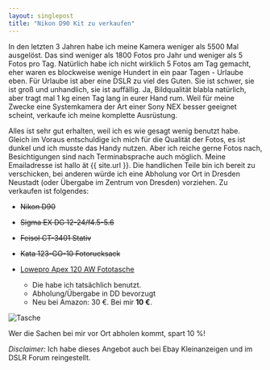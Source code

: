 ```yaml
---
layout: singlepost
title: "Nikon D90 Kit zu verkaufen"
---
```


In den letzten 3 Jahren habe ich meine Kamera weniger als 5500 Mal ausgelöst. Das sind weniger als 1800 Fotos pro Jahr und weniger als 5 Fotos pro Tag. Natürlich habe ich nicht wirklich 5 Fotos am Tag gemacht, eher waren es blockweise wenige Hundert in ein paar Tagen - Urlaube eben. Für Urlaube ist aber eine DSLR zu viel des Guten. Sie ist schwer, sie ist groß und unhandlich, sie ist auffällig. Ja, Bildqualität blabla natürlich, aber tragt mal 1 kg einen Tag lang in eurer Hand rum. Weil für meine Zwecke eine Systemkamera der Art einer Sony NEX besser geeignet scheint, verkaufe ich meine komplette Ausrüstung.

Alles ist sehr gut erhalten, weil ich es wie gesagt wenig benutzt habe. Gleich im Voraus entschuldige ich mich für die Qualität der Fotos, es ist dunkel und ich musste das Handy nutzen. Aber ich reiche gerne Fotos nach, Besichtigungen sind nach Terminabsprache auch möglich. Meine Emailadresse ist hallo ät {{ site.url }}. Die handlichen Teile bin ich bereit zu verschicken, bei anderen würde ich eine Abholung vor Ort in Dresden Neustadt (oder Übergabe im Zentrum von Dresden) vorziehen. Zu verkaufen ist folgendes:

* <strike>Nikon D90</strike>

* <strike>Sigma EX DG 12-24/f4.5-5.6</strike>

* <strike>Feisol CT-3401 Stativ</strike>

* <strike>Kata 123-GO-10 Fotorucksack</strike>

* [Lowepro Apex 120 AW Fototasche](http://www.lowepro-deutschland.de/produkte/index.php?article_id=222&clang=0)
	* Die habe ich tatsächlich benutzt.
	* Abholung/Übergabe in DD bevorzugt
	* Neu bei Amazon: 30 €. Bei mir **10 €**.

![Tasche]( {{site.host}}/media/img/d90/tasche.jpg)

Wer die Sachen bei mir vor Ort abholen kommt, spart 10 %!

*Disclaimer:* Ich habe dieses Angebot auch bei Ebay Kleinanzeigen und im DSLR Forum reingestellt.